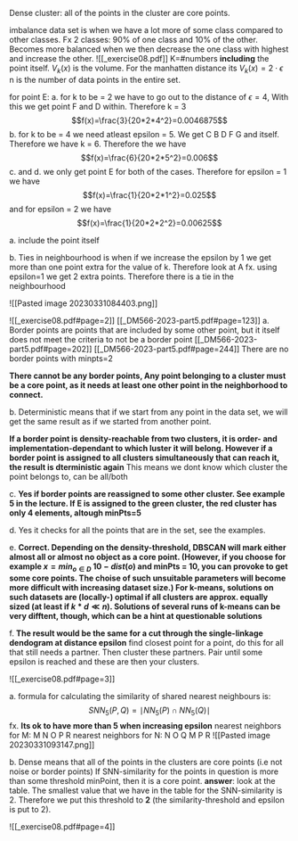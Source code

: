 Dense cluster: all of the points in the cluster are core points.

imbalance data set is when we have a lot more of some class compared to other classes. Fx 2 classes: 90% of one class and 10% of the other.
Becomes more balanced when we then decrease the one class with highest and increase the other.
![[_exercise08.pdf]]
K=#numbers **including** the point itself.
$V_{k}(x)$ is the volume. For the manhatten distance its $V_{k}(x)=2\cdot\epsilon$
n is the number of data points in the entire set.

for point E:
a. for k to be = 2 we have to go out to the distance of $\epsilon=4$, With this we get point F and D within. Therefore k = 3 $$f(x)=\frac{3}{20*2*4^2}=0.0046875$$
b. for k to be = 4 we need atleast epsilon = 5. We get C B D F G and itself. Therefore we have k = 6. Therefore the we have $$f(x)=\frac{6}{20*2*5^2}=0.006$$
c. and d. we only get point E for both of the cases. Therefore for epsilon = 1 we have
$$f(x)=\frac{1}{20*2*1^2}=0.025$$
and for epsilon = 2 we have
$$f(x)=\frac{1}{20*2*2^2}=0.00625$$

a. 
include the point itself

b.
Ties in neighbourhood is when if we increase the epsilon by 1 we get more than one point extra for the value of k. Therefore look at A fx. using epsilon=1 we get 2 extra points. Therefore there is a tie in the neighbourhood

![[Pasted image 20230331084403.png]]


![[_exercise08.pdf#page=2]]
[[_DM566-2023-part5.pdf#page=123]]
a. Border points are points that are included by some other point, but it itself does not meet the criteria to not be a border point
[[_DM566-2023-part5.pdf#page=202]]
[[_DM566-2023-part5.pdf#page=244]]
There are no border points with minpts=2

**There cannot be any border points, Any point belonging to a cluster must be a core point, as it needs at least one other point in the neighborhood to connect.**


b. Deterministic means that if we start from any point in the data set, we will get the same result as if we started from another point.

**If a border point is density-reachable from two clusters, it is order- and implementation-dependant to which luster it will belong. However if a border point is assigned to all clusters simultaneously that can reach it, the result is dterministic again** This means we dont know which cluster the point belongs to, can be all/both

c. **Yes if border points are reassigned to some other cluster. See example 5 in the lecture. If E is assigned to the green cluster, the red cluster has only 4 elements, altough minPts=5**


d. Yes it checks for all the points that are in the set, see the examples.

e.  **Correct. Depending on the density-threshold, DBSCAN will mark either almost all or almost no object as a core point. (However, if you choose for example $x = min_{o\in D}\ 10-dist(o$) and minPts = 10, you can provoke to get some core points. The choise of such unsuitable parameters will become more difficult with increasing dataset size.)
For k-means, solutions on such datasets are (locally-) optimal if all clusters are approx. equally sized (at least if $k*d\ll n$). Solutions of several runs of k-means can be very difftent, though, which can be a hint at questionable solutions**

f. **The result would be the same for a cut through the single-linkage dendogram at distance epsilon**
find closest point for a point, do this for all that still needs a partner. Then cluster these partners. Pair until some epsilon is reached and these are then your clusters.






![[_exercise08.pdf#page=3]]

a.
formula for calculating the similarity of shared nearest neighbours is:
$$SNN_{5}(P,Q)=\mid NN_{5}(P)\cap NN_{5}(Q)\mid$$
fx. 
**Its ok to have more than 5 when increasing epsilon**
nearest neighbors for M: M N O P R
nearest neighbors for N: N O Q M P R
![[Pasted image 20230331093147.png]]

b.
Dense means that all of the points in the clusters are core points (i.e not noise or border points)
If SNN-similarity for the points in question is more than some threshold minPoint, then it is a core point.
**answer**: look at the table. The smallest value that we have in the table for the SNN-similarity is 2. Therefore we put this threshold to **2** (the similarity-threshold and epsilon is put to 2).


![[_exercise08.pdf#page=4]]
